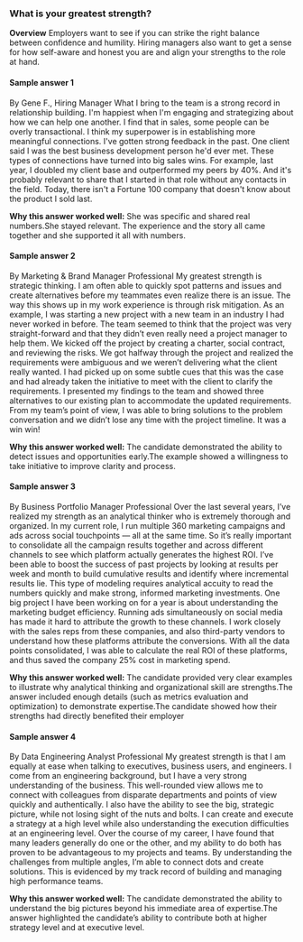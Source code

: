 ### What is your greatest strength?

**Overview**
Employers want to see if you can strike the right balance between confidence and humility. Hiring managers also want to get a sense for how self-aware and honest you are and align your strengths to the role at hand.

#### Sample answer 1
By Gene F., Hiring Manager
What I bring to the team is a strong record in relationship building. I'm happiest when I'm engaging and strategizing about how we can help one another. I find that in sales, some people can be overly transactional. I think my superpower is in establishing more meaningful connections. I've gotten strong feedback in the past. One client said I was the best business development person he'd ever met. These types of connections have turned into big sales wins. For example, last year, I doubled my client base and outperformed my peers by 40%. And it's probably relevant to share that I started in that role without any contacts in the field. Today, there isn't a Fortune 100 company that doesn't know about the product I sold last. 

**Why this answer worked well:** She was specific and shared real numbers.She stayed relevant. The experience and the story all came together and she supported it all with numbers.

#### Sample answer 2
By Marketing & Brand Manager Professional
My greatest strength is strategic thinking. I am often able to quickly spot patterns and issues and create alternatives before my teammates even realize there is an issue. The way this shows up in my work experience is through risk mitigation. As an example, I was starting a new project with a new team in an industry I had never worked in before. The team seemed to think that the project was very straight-forward and that they didn’t even really need a project manager to help them. We kicked off the project by creating a charter, social contract, and reviewing the risks. We got halfway through the project and realized the requirements were ambiguous and we weren’t delivering what the client really wanted. I had picked up on some subtle cues that this was the case and had already taken the initiative to meet with the client to clarify the requirements. I presented my findings to the team and showed three alternatives to our existing plan to accommodate the updated requirements. From my team’s point of view, I was able to bring solutions to the problem conversation and we didn’t lose any time with the project timeline. It was a win win! 

**Why this answer worked well:** The candidate demonstrated the ability to detect issues and opportunities early.The example showed a willingness to take initiative to improve clarity and process.

#### Sample answer 3
By Business Portfolio Manager Professional
Over the last several years, I’ve realized my strength as an analytical thinker who is extremely thorough and organized. In my current role, I run multiple 360 marketing campaigns and ads across social touchpoints — all at the same time. So it’s really important to consolidate all the campaign results together and across different channels to see which platform actually generates the highest ROI. I’ve been able to boost the success of past projects by looking at results per week and month to build cumulative results and identify where incremental results lie. This type of modeling requires analytical accuity to read the numbers quickly and make strong, informed marketing investments. One big project I have been working on for a year is about understanding the marketing budget efficiency. Running ads simultaneously on social media has made it hard to attribute the growth to these channels. I work closely with the sales reps from these companies, and also third-party vendors to understand how these platforms attribute the conversions. With all the data points consolidated, I was able to calculate the real ROI of these platforms, and thus saved the company 25% cost in marketing spend. 

**Why this answer worked well:** The candidate provided very clear examples to illustrate why analytical thinking and organizational skill are strengths.The answer included enough details (such as metrics evaluation and optimization) to demonstrate expertise.The candidate showed how their strengths had directly benefited their employer

#### Sample answer 4
By Data Engineering Analyst Professional
My greatest strength is that I am equally at ease when talking to executives, business users, and engineers. I come from an engineering background, but I have a very strong understanding of the business. This well-rounded view allows me to connect with colleagues from disparate departments and points of view quickly and authentically. I also have the ability to see the big, strategic picture, while not losing sight of the nuts and bolts. I can create and execute a strategy at a high level while also understanding the execution difficulties at an engineering level. Over the course of my career, I have found that many leaders generally do one or the other, and my ability to do both has proven to be advantageous to my projects and teams. By understanding the challenges from multiple angles, I’m able to connect dots and create solutions. This is evidenced by my track record of building and managing high performance teams. 

**Why this answer worked well:** The candidate demonstrated the ability to understand the big pictures beyond his immediate area of expertise.The answer highlighted the candidate’s ability to contribute both at higher strategy level and at executive level.